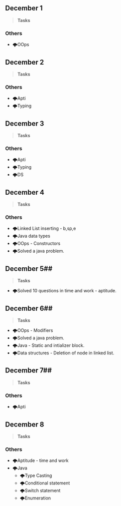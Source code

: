 ## December 1 ##
> **Tasks**
 ### Others ###
- 🌩️OOps

## December 2 ##
> **Tasks**
 ### Others ###
- 🌩️Apti
- 🌩️Typing 


## December 3 ##
> **Tasks**
 ### Others ###
- 🌩️Apti
- 🌩️Typing 
- 🌩️DS

## December 4 ##
> **Tasks**
 ### Others ###
- 🌩️Linked List inserting - b,sp,e
- 🌩️Java data types
- 🌩️OOps - Constructors
- 🌩️Solved a java problem.

## December 5##
> **Tasks**
- 🌩️Solved 10 questions in time and work - aptitude.

## December 6##
> **Tasks**
- 🌩️OOps - Modifiers
- 🌩️Solved a java problem.
- 🌩️Java - Static and intializer block.
- 🌩️Data structures - Deletion of node in linked list.

## December 7##
> **Tasks**
 ### Others ###
- 🌩️Apti

## December 8 ##
> **Tasks**
 ### Others ###
- 🌩️Aptitude - time and work
- 🌩️Java
    - 🌩️Type Casting
    - 🌩️Conditional statement
    - 🌩️Switch statement
    - 🌩️Enumeration
